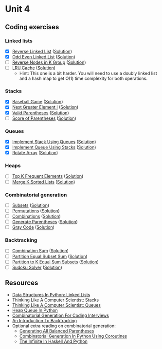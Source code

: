 # Unit 4
## Coding exercises
### Linked lists
- [x] [Reverse Linked List](https://leetcode.com/problems/reverse-linked-list) ([Solution](reverse-linked-list.py))
- [x] [Odd Even Linked List](https://leetcode.com/problems/odd-even-linked-list) ([Solution](odd-even-linked-list.py))
- [ ] [Reverse Nodes in K Group](https://leetcode.com/problems/reverse-nodes-in-k-group) ([Solution](reverse-nodes-in-k-group.java))
- [ ] [LRU Cache](https://leetcode.com/problems/lru-cache) ([Solution](lru-cache.java))
	- Hint: This one is a bit harder. You will need to use a doubly linked list and a hash map to get O(1) time complexity for both operations.

### Stacks
- [x] [Baseball Game](https://leetcode.com/problems/baseball-game) ([Solution](baseball-game.py))
- [x] [Next Greater Element I](https://leetcode.com/problems/next-greater-element-i) ([Solution](next-greater-element-i.py))
- [x] [Valid Parentheses](https://leetcode.com/problems/valid-parentheses) ([Solution](valid-parentheses.py))
- [ ] [Score of Parentheses](https://leetcode.com/problems/score-of-parentheses) ([Solution]())

### Queues
- [x] [Implement Stack Using Queues](https://leetcode.com/problems/implement-stack-using-queues/) ([Solution](implement-stack-using-queues.py))
- [x] [Implement Queue Using Stacks](https://leetcode.com/problems/implement-queue-using-stacks/) ([Solution](implement-queue-using-stacks.py))
- [x] [Rotate Array](https://leetcode.com/problems/rotate-array) ([Solution](rotate-array.py))

### Heaps
- [ ] [Top K Frequent Elements](https://leetcode.com/problems/top-k-frequent-elements) ([Solution]())
- [ ] [Merge K Sorted Lists](https://leetcode.com/problems/merge-k-sorted-lists) ([Solution]())

### Combinatorial generation
- [ ] [Subsets](https://leetcode.com/problems/subsets) ([Solution]())
- [ ] [Permutations](https://leetcode.com/problems/permutations) ([Solution]())
- [ ] [Combinations](https://leetcode.com/problems/combinations) ([Solution]())
- [ ] [Generate Parentheses](https://leetcode.com/problems/generate-parentheses) ([Solution]())
- [ ] [Gray Code](https://leetcode.com/problems/gray-code) ([Solution]())

### Backtracking
- [ ] [Combination Sum](https://leetcode.com/problems/combination-sum) ([Solution]())
- [ ] [Partition Equal Subset Sum](https://leetcode.com/problems/partition-equal-subset-sum) ([Solution]())
- [ ] [Partition to K Equal Sum Subsets](https://leetcode.com/problems/partition-to-k-equal-sum-subsets) ([Solution]())
- [ ] [Sudoku Solver](https://leetcode.com/problems/sudoku-solver) ([Solution]())

## Resources
- [Data Structures In Python: Linked Lists](https://medium.com/@kojinoshiba/data-structures-in-python-series-1-linked-lists-d9f848537b4d)
- [Thinking Like A Computer Scientist: Stacks](http://openbookproject.net/thinkcs/python/english3e/stacks.html)
- [Thinking Like A Computer Scientist: Queues](http://openbookproject.net/thinkcs/python/english3e/queues.html)
- [Heap Queue In Python](https://www.geeksforgeeks.org/heap-queue-or-heapq-in-python/)
- [Combinatorial Generation For Coding Interviews](https://sahandsaba.com/combinatorial-generation-for-coding-interviews-in-python.html)
- [An Introduction To Backtracking](https://www.dailycodingproblem.com/blog/an-introduction-to-backtracking/)
- Optional extra reading on combinatorial generation:
	- [Generating All Balanced Parentheses](https://sahandsaba.com/interview-question-generating-all-balanced-parentheses.html)
	- [Combinatorial Generation In Python Using Coroutines](https://sahandsaba.com/combinatorial-generation-using-coroutines-in-python.html)
	- [The Infinite In Haskell And Python](https://sahandsaba.com/the-infinite-in-haskell-and-python.html)